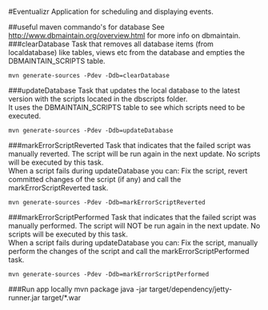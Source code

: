 #Eventualizr
Application for scheduling and displaying events.

##useful maven commando's for database
See <http://www.dbmaintain.org/overview.html> for more info on dbmaintain.
###clearDatabase
Task that removes all database items (from localdatabase) like tables, views etc from the database and empties the DBMAINTAIN_SCRIPTS table.

    mvn generate-sources -Pdev -Ddb=clearDatabase

###updateDatabase
Task that updates the local database to the latest version with the scripts located in the dbscripts folder. <br>
It uses the DBMAINTAIN_SCRIPTS table to see which scripts need to be executed.

    mvn generate-sources -Pdev -Ddb=updateDatabase

###markErrorScriptReverted
Task that indicates that the failed script was manually reverted. The script will be run again in the next update. No scripts will be executed by this task.<br>
When a script fails during updateDatabase you can:
Fix the script, revert committed changes of the script (if any) and call the markErrorScriptReverted task.

    mvn generate-sources -Pdev -Ddb=markErrorScriptReverted

###markErrorScriptPerformed
Task that indicates that the failed script was manually performed. The script will NOT be run again in the next update. No scripts will be executed by this task.<br>
When a script fails during updateDatabase you can:
Fix the script, manually perform the changes of the script and call the markErrorScriptPerformed task.

    mvn generate-sources -Pdev -Ddb=markErrorScriptPerformed
    
###Run app locally
	mvn package
    java -jar target/dependency/jetty-runner.jar target/*.war 

